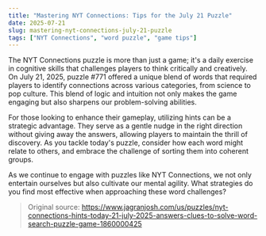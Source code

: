 ```yaml
---
title: "Mastering NYT Connections: Tips for the July 21 Puzzle"
date: 2025-07-21
slug: mastering-nyt-connections-july-21-puzzle
tags: ["NYT Connections", "word puzzle", "game tips"]
---
```


The NYT Connections puzzle is more than just a game; it's a daily exercise in cognitive skills that challenges players to think critically and creatively. On July 21, 2025, puzzle #771 offered a unique blend of words that required players to identify connections across various categories, from science to pop culture. This blend of logic and intuition not only makes the game engaging but also sharpens our problem-solving abilities.

For those looking to enhance their gameplay, utilizing hints can be a strategic advantage. They serve as a gentle nudge in the right direction without giving away the answers, allowing players to maintain the thrill of discovery. As you tackle today's puzzle, consider how each word might relate to others, and embrace the challenge of sorting them into coherent groups.

As we continue to engage with puzzles like NYT Connections, we not only entertain ourselves but also cultivate our mental agility. What strategies do you find most effective when approaching these word challenges?
> Original source: https://www.jagranjosh.com/us/puzzles/nyt-connections-hints-today-21-july-2025-answers-clues-to-solve-word-search-puzzle-game-1860000425